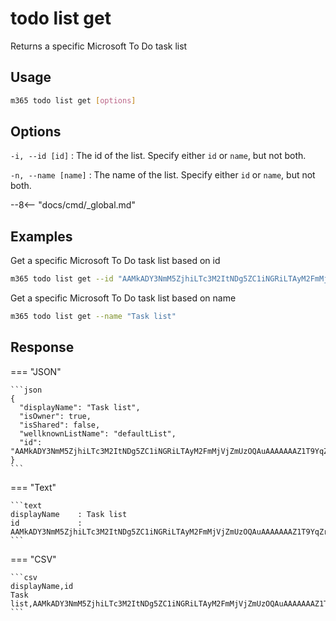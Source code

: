 # todo list get

Returns a specific Microsoft To Do task list

## Usage

```sh
m365 todo list get [options]
```

## Options

`-i, --id [id]`
: The id of the list. Specify either `id` or `name`, but not both.

`-n, --name [name]`
: The name of the list. Specify either `id` or `name`, but not both.

--8<-- "docs/cmd/_global.md"

## Examples

Get a specific Microsoft To Do task list based on id

```sh
m365 todo list get --id "AAMkADY3NmM5ZjhiLTc3M2ItNDg5ZC1iNGRiLTAyM2FmMjVjZmUzOQAuAAAAAAAZ1T9YqZrvS66KkevskFAXAQBEMhhN5VK7RaaKpIc1KhMKAAAZ3e1AAAA="
```

Get a specific Microsoft To Do task list based on name

```sh
m365 todo list get --name "Task list"
```

## Response

=== "JSON"

    ```json
    {
      "displayName": "Task list",
      "isOwner": true,
      "isShared": false,
      "wellknownListName": "defaultList",
      "id": "AAMkADY3NmM5ZjhiLTc3M2ItNDg5ZC1iNGRiLTAyM2FmMjVjZmUzOQAuAAAAAAAZ1T9YqZrvS66KkevskFAXAQBEMhhN5VK7RaaKpIc1KhMKAAAZ3e1AAAA="
    }
    ```

=== "Text"

    ```text
    displayName    : Task list
    id             : AAMkADY3NmM5ZjhiLTc3M2ItNDg5ZC1iNGRiLTAyM2FmMjVjZmUzOQAuAAAAAAAZ1T9YqZrvS66KkevskFAXAQBEMhhN5VK7RaaKpIc1KhMKAAAZ3e1AAAA=
    ```

=== "CSV"

    ```csv
    displayName,id
    Task list,AAMkADY3NmM5ZjhiLTc3M2ItNDg5ZC1iNGRiLTAyM2FmMjVjZmUzOQAuAAAAAAAZ1T9YqZrvS66KkevskFAXAQBEMhhN5VK7RaaKpIc1KhMKAAAZ3e1AAAA=
    ```

